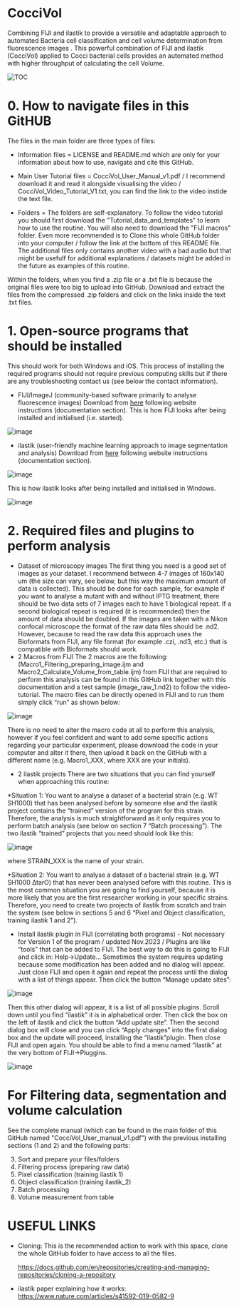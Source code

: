 # CocciVol
Combining FIJI and ilastik to provide a versatile and adaptable approach to automated Bacteria cell classification and cell volume determination from fluorescence images . This powerful combination of FIJI and ilastik (CocciVol) applied to Cocci bacterial cells provides an automated method with higher throughput of calculating the cell Volume.

![TOC](https://github.com/Laia-Pasquina/CocciVol/assets/99417146/4ab802f8-550f-4915-9f43-dfbeb48cdafa)


#	0. How to navigate files in this GitHUB

The files in the main folder are three types of files:

- Information files = LICENSE and README.md which are only for your information about 	how to use, navigate and cite this GitHub.

- Main User Tutorial files = CocciVol_User_Manual_v1.pdf / I recommend download it and 	read it alongside visualising the video / CocciVol_Video_Tutorial_V1.txt, you can 	find the link to the video instide the text file.

- Folders = The folders are self-explanatory. To follow the video tutorial you should 	first download the "Tutorial_data_and_templates" to learn how to use the routine. You 	will also need to download the "FIJI macros" folder. Even more recommended is to 	Clone this whole GitHub folder into your computer / follow the link at the bottom of 	this README file. The additional files only contains another video with a bad audio 	but that might be usefulf for additional explanations / datasets might be added in 	the future as examples of this routine.

Within the folders, when you find a .zip file or a .txt file is because the original files were too big to upload into GitHub. Download and extract the files from the compressed .zip folders and click on the links inside the text .txt files.

#	1. Open-source programs that should be installed 

This should work for both Windows and iOS.
This process of installing the required programs should not require previous computing skills but if there are any troubleshooting contact us (see below the contact information).
-	FIJI/ImageJ (community-based software primarily to analyse fluorescence images)
	Download from [here](https://imagej.net/software/fiji/downloads) following website instructions (documentation section).
This is how FIJI looks after being installed and initialised (i.e. started). 

![image](https://github.com/Laia-Pasquina/CocciVol/assets/99417146/f3a996ba-1c60-4b53-a2a6-fa6fd3fd2d8d)

-	ilastik (user-friendly machine learning approach to image segmentation and analysis)
	Download from [here](https://www.ilastik.org/documentation/basics/installation) following website instructions (documentation section).

![image](https://github.com/Laia-Pasquina/CocciVol/assets/99417146/d05ed4ff-e4a4-46a3-b1e9-14b5258dc3ee)

 
This is how ilastik looks after being installed and initialised in Windows. 

![image](https://github.com/Laia-Pasquina/CocciVol/assets/99417146/0ec5f60b-4250-4166-b043-c1c7f755f0c0)

#	2. Required files and plugins to perform analysis

- Dataset of microscopy images
The first thing you need is a good set of images as your dataset. I recommend between 4-7 images of 160x140 um (the size can vary, see below, but this way the maximum amount of data is collected). This should be done for each sample, for example if you want to analyse a mutant with and without IPTG treatment, there should be two data sets of 7 images each to have 1 biological repeat. If a second biological repeat is required (it is recommended) then the amount of data should be doubled.
If the images are taken with a Nikon confocal microscope the format of the raw data files should be .nd2. However, because to read the raw data this approach uses the Bioformats from FIJI, any file format (for example .czi, .nd3, etc.) that is compatible with Bioformats should work.
- 2 Macros from FIJI
The 2 macros are the following:
(Macro1_Filtering_preparing_image.ijm and Macro2_Calculate_Volume_from_table.ijm) from FIJI that are required to perform this analysis can be found in this GitHub link  together with this documentation and a test sample (image_raw_1.nd2) to follow the video-tutorial. The macro files can be directly opened in FIJI and to run them simply click “run” as shown below:

![image](https://github.com/Laia-Pasquina/CocciVol/assets/99417146/88f43ffb-3a7b-4118-a160-e917b732cb1f)

There is no need to alter the macro code at all to perform this analysis, however if you feel confident and want to add some specific actions regarding your particular experiment, please download the code in your computer and alter it there, then upload it back on the GitHub with a different name (e.g. Macro1_XXX, where XXX are your initials).
- 2 ilastik projects
There are two situations that you can find yourself when approaching this routine:

*Situation 1:
You want to analyse a dataset of a bacterial strain (e.g. WT SH1000) that has been analysed before by someone else and the ilastik project contains the “trained” version of the program for this strain. Therefore, the analysis is much straightforward as it only requires you to perform batch analysis (see below on section 7 “Batch processing”). The two ilastik “trained” projects that you need should look like this:

 ![image](https://github.com/Laia-Pasquina/CocciVol/assets/99417146/2d3aad39-70c4-40e8-9030-ffe22119e30b)


where STRAIN_XXX is the name of your strain.


*Situation 2:
You want to analyse a dataset of a bacterial strain (e.g. WT SH1000 ∆tarO) that has never been analysed before with this routine. This is the most common situation you are going to find yourself, because it is more likely that you are the first researcher working in your specific strains. Therefore, you need to create two projects of ilastik from scratch and train the system (see below in sections 5 and 6 “Pixel and Object classification, training ilastik 1 and 2”).

- Install ilastik plugin in FIJI (correlating both programs) - Not necessary for Version 1 of the program / updated Nov.2023 /
Plugins are like “tools” that can be added to FIJI. The best way to do this is going to FIJI and click in: Help->Update… Sometimes the system requires updating because some modification has been added and no dialog will appear. Just close FIJI and open it again and repeat the process until the dialog with a list of things appear. Then click the button “Manage update sites”:

 ![image](https://github.com/Laia-Pasquina/CocciVol/assets/99417146/92d097ab-10e1-4fce-a505-38f2042d158b)

Then this other dialog will appear, it is a list of all possible plugins. Scroll down until you find “ilastik” it is in alphabetical order. Then click the box on the left of ilastik and click the button “Add update site”. Then the second dialog box will close and you can click “Apply changes” into the first dialog box and the update will proceed, installing the “ilastik”plugin. Then close FIJI and open again. You should be able to find a menu named “ilastik” at the very bottom of FIJI->Pluggins.

![image](https://github.com/Laia-Pasquina/CocciVol/assets/99417146/132a6f70-0c7b-4ad5-80ba-874648c8b6f7)

# For Filtering data, segmentation and volume calculation 

See the complete manual (which can be found in the main folder of this GitHub named "CocciVol_User_manual_v1.pdf") with the previous installing sections (1 and 2) and the following parts:

3.	Sort and prepare your files/folders
4.	Filtering process (preparing raw data)
5.	Pixel classification (training ilastik 1)
6.	Object classification (training ilastik_2)
7.	Batch processing
8.	Volume measurement from table

# USEFUL LINKS 

- Cloning:
	This is the recommended action to work with this space, clone the whole GitHub folder to have access to all the files.

	https://docs.github.com/en/repositories/creating-and-managing-repositories/cloning-a-repository

- ilastik paper explaining how it works:
  https://www.nature.com/articles/s41592-019-0582-9

